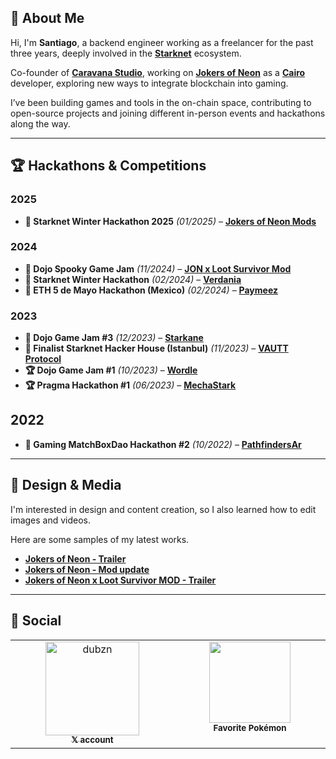 ## 👋 About Me  
Hi, I'm **Santiago**, a backend engineer working as a freelancer for the past three years, deeply involved in the **[Starknet](https://www.starknet.io/)** ecosystem.  

Co-founder of **[Caravana Studio](https://github.com/caravana-studio)**, working on **[Jokers of Neon](https://alpha.jokersofneon.com/)** as a **[Cairo](https://www.cairo-lang.org/)** developer, exploring new ways to integrate blockchain into gaming.  

I’ve been building games and tools in the on-chain space, contributing to open-source projects and joining different in-person events and hackathons along the way.  

---
## 🏆 Hackathons & Competitions  
### 2025  
- **🥇 Starknet Winter Hackathon 2025** *(01/2025)* – **[Jokers of Neon Mods](https://github.com/caravana-studio/jokers-of-neon-mods)**  

### 2024  
- **🥇 Dojo Spooky Game Jam** *(11/2024)* – **[JON x Loot Survivor Mod](https://github.com/caravana-studio/jokers-ls-mod-contracts)**  
- **🥉 Starknet Winter Hackathon** *(02/2024)* – **[Verdania](https://github.com/amegakure-studio/verdania-cairo)**  
- **🥈 ETH 5 de Mayo Hackathon (Mexico)** *(02/2024)* – **[Paymeez](https://github.com/dbejarano820/eth-cdm-hackathon)**   

### 2023  
- **🥈 Dojo Game Jam #3** *(12/2023)* – **[Starkane](https://x.com/0xstarkane)**  
- **🏅 Finalist Starknet Hacker House (Istanbul)** *(11/2023)* – **[VAUTT Protocol](https://github.com/Koomuna-Labs/vautt-protocol)**  
- **🏆 Dojo Game Jam #1** *(10/2023)* – **[Wordle](https://github.com/dpinones/wordle-dojo)**  
- **🏆 Pragma Hackathon #1** *(06/2023)* – **[MechaStark](https://github.com/MechaStark-RPG/mecha-stark-contract)**  

## 2022  
- **🥇 Gaming MatchBoxDao Hackathon #2** *(10/2022)* – **[PathfindersAr](https://github.com/dpinones/pathfinders-ar)**

---
## 🎨 Design & Media  
I'm interested in design and content creation, so I also learned how to edit images and videos. 

Here are some samples of my latest works.

- **[Jokers of Neon - Trailer](https://www.youtube.com/watch?v=0KgCLOUVjHg)**
- **[Jokers of Neon - Mod update](https://www.youtube.com/watch?v=KF3rtfxnkEc)**
- **[Jokers of Neon x Loot Survivor MOD - Trailer](https://www.youtube.com/watch?v=xtTxSTtLy-k)**
 
---
## 🔗 Social  
<table>
  <tbody>
    <tr>
      <td align="center" valign="top" width="14.28%"><a href="https://x.com/dub_zn"><img src="https://avatars.githubusercontent.com/u/58611754?v=4?s=100" width="150px;" alt="dubzn"/><br /><sub><b>𝕏 account</b></sub></a><br /><a href="https://x.com/dub_zn" title="X"></a></td>
      <td align="center" valign="top" width="14.28%"><img src="https://user-images.githubusercontent.com/58611754/236744178-b1753fb6-c647-473a-bc7b-77cd687c6a82.gif" width="130px" /><br /><sub><b>Favorite Pokémon</b></sub></a><br /><a href="https://www.pokemon.com/el/pokedex/gengar" title="Gengar"></a></td>
    </tr>
  </tbody>
  <tfoot>
  </tfoot>
</table>

